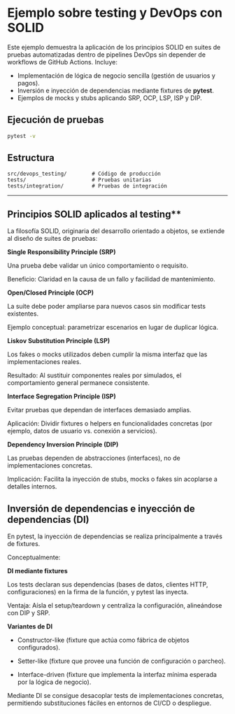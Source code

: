 # Ejemplo sobre testing y  DevOps  con SOLID

Este ejemplo demuestra la aplicación de los principios SOLID en suites de pruebas
automatizadas dentro de pipelines DevOps sin depender de workflows de GitHub Actions.
Incluye:

* Implementación de lógica de negocio sencilla (gestión de usuarios y pagos).
* Inversión e inyección de dependencias mediante fixtures de **pytest**.
* Ejemplos de mocks y stubs aplicando SRP, OCP, LSP, ISP y DIP.

## Ejecución de pruebas

```bash
pytest -v
```

## Estructura

```
src/devops_testing/        # Código de producción
tests/                     # Pruebas unitarias
tests/integration/         # Pruebas de integración
```

---

## Principios SOLID aplicados al testing**

La filosofía SOLID, originaria del desarrollo orientado a objetos, se extiende al diseño de suites de pruebas:

**Single Responsibility Principle (SRP)**

Una prueba debe validar un único comportamiento o requisito.

Beneficio: Claridad en la causa de un fallo y facilidad de mantenimiento.

**Open/Closed Principle (OCP)**

La suite debe poder ampliarse para nuevos casos sin modificar tests existentes.

Ejemplo conceptual: parametrizar escenarios en lugar de duplicar lógica.

**Liskov Substitution Principle (LSP)**

Los fakes o mocks utilizados deben cumplir la misma interfaz que las implementaciones reales.

Resultado: Al sustituir componentes reales por simulados, el comportamiento general permanece consistente.

**Interface Segregation Principle (ISP)**

Evitar pruebas que dependan de interfaces demasiado amplias.

Aplicación: Dividir fixtures o helpers en funcionalidades concretas (por ejemplo, datos de usuario vs. conexión a servicios).

**Dependency Inversion Principle (DIP)**

Las pruebas dependen de abstracciones (interfaces), no de implementaciones concretas.

Implicación: Facilita la inyección de stubs, mocks o fakes sin acoplarse a detalles internos.

## Inversión de dependencias e inyección de dependencias (DI)

En pytest, la inyección de dependencias se realiza principalmente a través de fixtures.

Conceptualmente:

**DI mediante fixtures**

Los tests declaran sus dependencias (bases de datos, clientes HTTP, configuraciones) en la firma de la función, y pytest las inyecta.

Ventaja: Aísla el setup/teardown y centraliza la configuración, alineándose con DIP y SRP.

**Variantes de DI**

* Constructor-like (fixture que actúa como fábrica de objetos configurados).

* Setter-like (fixture que provee una función de configuración o parcheo).

* Interface-driven (fixture que implementa la interfaz mínima esperada por la lógica de negocio).

Mediante DI se consigue desacoplar tests de implementaciones concretas, permitiendo substituciones fáciles en entornos de CI/CD o despliegue.
